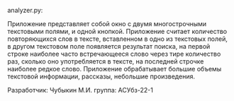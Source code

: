 
analyzer.py:

Приложение представляет собой окно с двумя многострочными текстовыми полями, и одной кнопкой.
Приложение считает количество повторяющихся слов в тексте, вставленном в одно из текстовых полей, в другом текстовом поле появляется результат поиска, на первой строке наиболее часто встречающееся слово через тире количество раз, сколько оно употребляется в тексте, на последней строчке наиболее редкое слово. 
Приложение обрабатывает большие объемы текстовой информации, рассказы, небольшие произведения. 

Разработчик: Чубыкин М.И. группа: АСУбз-22-1
